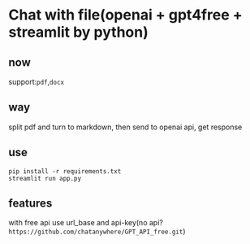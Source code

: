 # Chat with file(openai + gpt4free + streamlit by python)

## now

support:`pdf`,`docx`

## way

split pdf and turn to markdown, then send to openai api, get response

## use
```
pip install -r requirements.txt
streamlit run app.py
```

## features
with free api
use url_base and api-key(no api?`https://github.com/chatanywhere/GPT_API_free.git`)
